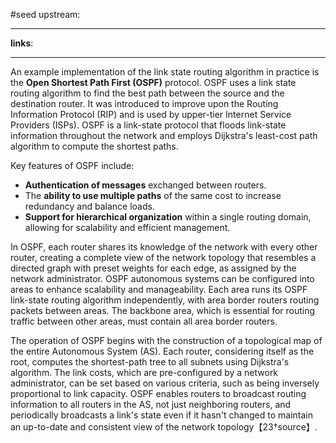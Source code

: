 #seed 
upstream:

---

**links**: 

---

An example implementation of the link state routing algorithm in practice is the **Open Shortest Path First (OSPF)** protocol. OSPF uses a link state routing algorithm to find the best path between the source and the destination router. It was introduced to improve upon the Routing Information Protocol (RIP) and is used by upper-tier Internet Service Providers (ISPs). OSPF is a link-state protocol that floods link-state information throughout the network and employs Dijkstra's least-cost path algorithm to compute the shortest paths.

Key features of OSPF include:
- **Authentication of messages** exchanged between routers.
- The **ability to use multiple paths** of the same cost to increase redundancy and balance loads.
- **Support for hierarchical organization** within a single routing domain, allowing for scalability and efficient management.

In OSPF, each router shares its knowledge of the network with every other router, creating a complete view of the network topology that resembles a directed graph with preset weights for each edge, as assigned by the network administrator. OSPF autonomous systems can be configured into areas to enhance scalability and manageability. Each area runs its OSPF link-state routing algorithm independently, with area border routers routing packets between areas. The backbone area, which is essential for routing traffic between other areas, must contain all area border routers.

The operation of OSPF begins with the construction of a topological map of the entire Autonomous System (AS). Each router, considering itself as the root, computes the shortest-path tree to all subnets using Dijkstra's algorithm. The link costs, which are pre-configured by a network administrator, can be set based on various criteria, such as being inversely proportional to link capacity. OSPF enables routers to broadcast routing information to all routers in the AS, not just neighboring routers, and periodically broadcasts a link's state even if it hasn't changed to maintain an up-to-date and consistent view of the network topology【23†source】.



